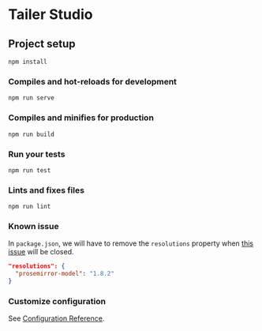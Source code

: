 # Tailer Studio

## Project setup
```
npm install
```

### Compiles and hot-reloads for development
```
npm run serve
```

### Compiles and minifies for production
```
npm run build
```

### Run your tests
```
npm run test
```

### Lints and fixes files
```
npm run lint
```

### Known issue
In `package.json`, we will have to remove the `resolutions` property when [this issue](https://github.com/scrumpy/tiptap/issues/577) will be closed. 
```json
"resolutions": {
  "prosemirror-model": "1.8.2"
}
```

### Customize configuration
See [Configuration Reference](https://cli.vuejs.org/config/).
